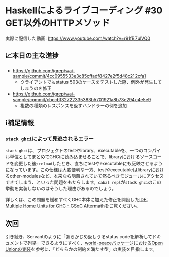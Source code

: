 # Haskellによるライブコーディング #30 GET以外のHTTPメソッド

実際に配信した動画: <https://www.youtube.com/watch?v=r91fB7ulVQ0>

## 📈本日の主な進捗

- <https://github.com/igrep/wai-sample/commit/4cc0955533e3c85cffadf8427e2f5d48c212cfa1>
    - クライアントでもstatus 503のケースをテストした際、例外が発生してしまうのを修正
- <https://github.com/igrep/wai-sample/commit/cbccb132722335383b5701921a8b73e294c4e5e9>
    - 複数の種類のレスポンスを返すハンドラーの例を追加

## ℹ️補足情報

### `stack ghci`によって見逃されるエラー

`stack ghci`は、プロジェクトのtestやlibrary、executableを、一つのコンパイル単位としてまとめてGHCiに読み込ませることで、libraryにおけるソースコードを変更した後`:reload`したとき、直ちにtestやexecutableにも反映させるようになっています。この仕様は大変便利な一方、testやexecutableはlibraryにおけるother-modulesなど、本来なら隠蔽されていて然るべきモジュールにアクセスできてしまう、といった問題をもたらします。`cabal repl`が`stack ghci`のこの挙動を実装しないのはそうした理由があるのでしょう。

詳しくは、この問題を緩和すべくGHC本体に加えた修正を開設した[IDE: Multiple Home Units for GHC - GSoC Aftermath](https://mpickering.github.io/ide/posts/2020-10-12-multiple-home-units.html)をご覧ください。

## 次回

引き続き、Servantのように「あらかじめ返しうるstatus codeを解析してドキュメントで列挙」できるようにすべく、[world-peaceパッケージにおけるOpen Unionの実装](https://github.com/cdepillabout/world-peace/blob/master/src/Data/WorldPeace/Union.hs)を参考に、「どちらかの制約を満たす型」の実装を目指します。
